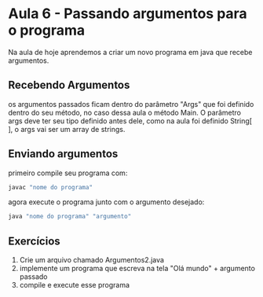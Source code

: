 # Aula 6 - Passando argumentos para o programa

Na aula de hoje aprendemos a criar um novo programa em java que recebe argumentos.

## Recebendo Argumentos

os argumentos passados ficam dentro do parâmetro "Args" que foi definido dentro do seu método, no caso dessa aula o método Main.
O parâmetro args deve ter seu tipo definido antes dele, como na aula foi definido String[ ], o args vai ser um array de strings.

## Enviando argumentos

primeiro compile seu programa com:

```bash
javac "nome do programa"
```

agora execute o programa junto com o argumento desejado:

```bash
java "nome do programa" "argumento"
```

## Exercícios

1. Crie um arquivo chamado Argumentos2.java
2. implemente um programa que escreva na tela "Olá mundo" + argumento passado
3. compile e execute esse programa
